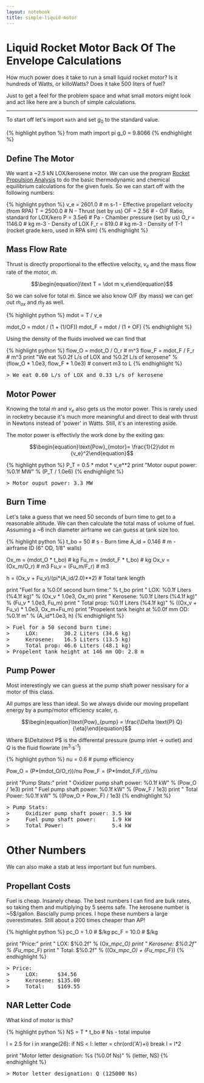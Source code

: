 ```yaml
---
layout: notebook
title: simple-liquid-motor
---
```



# Liquid Rocket Motor Back Of The Envelope Calculations

How much power does it take to run a small liquid rocket motor? Is it hundreds of Watts, or killoWatts? Does it take 500 liters of fuel?

Just to get a feel for the problem space and what small motors might look and act like here are a bunch of simple calculations.

---

To start off let's import `math` and set $g_0$ to the standard value.


{% highlight python %}
from math import pi
g_0 = 9.8066
{% endhighlight %}

## Define The Motor

We want a ~2.5 kN LOX/kerosene motor. We can use the program [Rocket Propulsion Analysis](http://www.propulsion-analysis.com/) to do the basic thermodynamic and chemical equilibrium calculations for the given fuels. So we can start off with the following numbers:


{% highlight python %}
v_e = 2601.0   # m s-1    - Effective propellant velocity (from RPA)
T   = 2500.0   # N        - Thrust (set by us)
OF  =    2.56  #          - O/F Ratio, standard for LOX/kero
P   =  3.5e6   # Pa       - Chamber pressure (set by us)
O_r = 1146.0   # kg m-3   - Density of LOX
F_r =  819.0   # kg m-3   - Density of T-1 (rocket grade kero, used in RPA sim)
{% endhighlight %}

## Mass Flow Rate

Thrust is directly proportional to the effective velocity, $v_e$ and the mass flow rate of the motor, $\dot m$.

$$\begin{equation}\text T = \dot m v_e\end{equation}$$

So we can solve for total $\dot m$. Since we also know O/F (by mass) we can get out $\dot m_{ox}$ and $\dot m_f$ as well.


{% highlight python %}
mdot = T / v_e

mdot_O = mdot / (1 + (1/OF))
mdot_F = mdot / (1 + OF)
{% endhighlight %}

Using the density of the fluids involved we can find that


{% highlight python %}
flow_O = mdot_O / O_r  # m^3
flow_F = mdot_F / F_r  # m^3
print "We eat %0.2f L/s of LOX and %0.2f L/s of kerosene" % (flow_O * 1.0e3, flow_F * 1.0e3) # convert m3 to L
{% endhighlight %}

<div class="output">
<pre>
<span class="prompt">&gt;</span> We eat 0.60 L/s of LOX and 0.33 L/s of kerosene
</pre>
</div>

## Motor Power

Knowing the total $\dot m$ and $v_e$ also gets us the motor power. This is rarely used in rocketry because it's much more meaningful and direct to deal with thrust in Newtons instead of 'power' in Watts. Still, it's an interesting aside.

The motor power is effectivly the work done by the exiting gas:

$$\begin{equation}\text{Pow}_{motor}= \frac{1}{2}\dot m {v_e}^2\end{equation}$$


{% highlight python %}
P_T = 0.5 * mdot * v_e**2
print "Motor ouput power: %0.1f MW" % (P_T / 1.0e6)
{% endhighlight %}

<div class="output">
<pre>
<span class="prompt">&gt;</span> Motor ouput power: 3.3 MW
</pre>
</div>

## Burn Time

Let's take a guess that we need 50 seconds of burn time to get to a reasonable altitude. We can then calculate the total mass of volume of fuel. Assuming a ~6 inch diameter airframe we can guess at tank size too.


{% highlight python %}
t_bo = 50               # s    - Burn time
A_id =  0.146           # m    - airframe ID (6" OD, 1/8" walls)

Ox_m = (mdot_O * t_bo)  # kg
Fu_m = (mdot_F * t_bo)  # kg
Ox_v = (Ox_m/O_r)       # m3
Fu_v = (Fu_m/F_r)       # m3

h = (Ox_v + Fu_v)/(pi*(A_id/2.0)**2)  # Total tank length

print "Fuel for a %0.0f second burn time:" % t_bo
print "    LOX:        %0.1f Liters (%4.1f kg)" % (Ox_v * 1.0e3, Ox_m)
print "    Kerosene:   %0.1f Liters (%4.1f kg)" % (Fu_v * 1.0e3, Fu_m)
print "    Total prop: %0.1f Liters (%4.1f kg)" % ((Ox_v + Fu_v) * 1.0e3, Ox_m+Fu_m)
print "Propelent tank height at %0.0f mm OD: %0.1f m" % (A_id*1.0e3, h)
{% endhighlight %}

<div class="output">
<pre>
<span class="prompt">&gt;</span> Fuel for a 50 second burn time:
<span class="prompt">&gt;</span>     LOX:        30.2 Liters (34.6 kg)
<span class="prompt">&gt;</span>     Kerosene:   16.5 Liters (13.5 kg)
<span class="prompt">&gt;</span>     Total prop: 46.6 Liters (48.1 kg)
<span class="prompt">&gt;</span> Propelent tank height at 146 mm OD: 2.8 m
</pre>
</div>

## Pump Power

Most interestingly we can guess at the pump shaft power nessisary for a motor of this class.

All pumps are less than ideal. So we always divide our moving propellant energy by a pump/motor efficiency scaler, $\eta$.

$$\begin{equation}\text{Pow}_{pump} = \frac{\Delta \text{P} Q}{\eta}\end{equation}$$

Where $\Delta\text P$ is the differental pressure (pump inlet -> outlet) and $Q$ is the fluid flowrate (m<sup>3</sup>&middot;s<sup>-1</sup>)


{% highlight python %}
nu = 0.6  # pump efficiency

Pow_O = (P*(mdot_O/O_r))/nu
Pow_F = (P*(mdot_F/F_r))/nu

print "Pump Stats:"
print "    Oxidizer pump shaft power: %0.1f kW" % (Pow_O / 1e3)
print "    Fuel pump shaft power:     %0.1f kW" % (Pow_F / 1e3)
print "    Total Power:               %0.1f kW" % ((Pow_O + Pow_F) / 1e3)
{% endhighlight %}

<div class="output">
<pre>
<span class="prompt">&gt;</span> Pump Stats:
<span class="prompt">&gt;</span>     Oxidizer pump shaft power: 3.5 kW
<span class="prompt">&gt;</span>     Fuel pump shaft power:     1.9 kW
<span class="prompt">&gt;</span>     Total Power:               5.4 kW
</pre>
</div>

# Other Numbers

We can also make a stab at less important but fun numbers.

## Propellant Costs

Fuel is cheap. Insanely cheap. The best numbers I can find are bulk rates, so taking them and multiplying by 5 seems safe. The kerosene number is ~5$/gallon. Bascially pump prices. I hope these numbers a large overestimates. Still about a 200 times cheaper than AP!


{% highlight python %}
pc_O =  1.0 # $/kg
pc_F = 10.0 # $/kg

print "Price:"
print "    LOX:      $%0.2f" % (Ox_m*pc_O)
print "    Kerosene: $%0.2f" % (Fu_m*pc_F)
print "    Total:    $%0.2f" % ((Ox_m*pc_O) + (Fu_m*pc_F))
{% endhighlight %}

<div class="output">
<pre>
<span class="prompt">&gt;</span> Price:
<span class="prompt">&gt;</span>     LOX:      $34.56
<span class="prompt">&gt;</span>     Kerosene: $135.00
<span class="prompt">&gt;</span>     Total:    $169.55
</pre>
</div>

## NAR Letter Code

What kind of motor is this?


{% highlight python %}
NS = T * t_bo  # Ns   - total impulse

l = 2.5
for i in xrange(26):
    if NS < l:
        letter = chr(ord('A')+i)
        break
    l = l*2
    
print "Motor letter designation: %s (%0.0f Ns)" % (letter, NS)
{% endhighlight %}

<div class="output">
<pre>
<span class="prompt">&gt;</span> Motor letter designation: Q (125000 Ns)
</pre>
</div>

